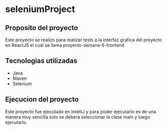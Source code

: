 # seleniumProject

## Proposito del proyecto
Este proyecto se realizo para realizar tests a la interfaz grafica del proyecto en ReactJS el cual se llama proyecto-semana-6-frontend

## Tecnologias utilizadas
- Java
- Maven
- Selenium

## Ejecucion del proyecto
Este proyecto fue ejecutado en IntelliJ y para poder ejecutarlo es de una manera muy sencilla solo se debera seleccionar la clase main y luego ejecutarlo.
